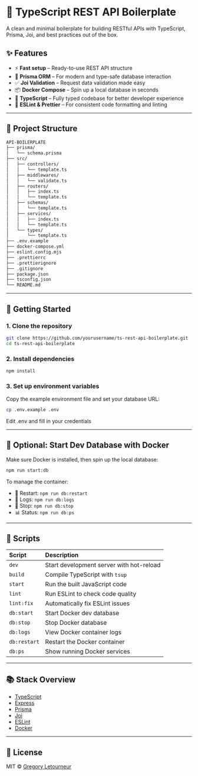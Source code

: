 # 🧱 TypeScript REST API Boilerplate

A clean and minimal boilerplate for building RESTful APIs with TypeScript, Prisma, Joi, and best practices out of the box.

## ✨ Features

- ⚡ **Fast setup** – Ready-to-use REST API structure
- 🧬 **Prisma ORM** – For modern and type-safe database interaction
- ✅ **Joi Validation** – Request data validation made easy
- 📦 **Docker Compose** – Spin up a local database in seconds
- 🎯 **TypeScript** – Fully typed codebase for better developer experience
- 🧹 **ESLint & Prettier** – For consistent code formatting and linting

---

## 📁 Project Structure

```bash
API-BOILERPLATE
├── prisma/
│   └── schema.prisma
├── src/
│   ├── controllers/
│   │   └── template.ts
│   ├── middlewares/
│   │   └── validate.ts
│   ├── routers/
│   │   ├── index.ts
│   │   └── template.ts
│   ├── schemas/
│   │   └── template.ts
│   ├── services/
│   │   ├── index.ts
│   │   └── template.ts
│   └── types/
│       └── template.ts
├── .env.example
├── docker-compose.yml
├── eslint.config.mjs
├── .prettierrc
├── .prettierignore
├── .gitignore
├── package.json
├── tsconfig.json
└── README.md
```

---

## 🚀 Getting Started

### 1. Clone the repository

```bash
git clone https://github.com/yourusername/ts-rest-api-boilerplate.git
cd ts-rest-api-boilerplate
```

### 2. Install dependencies

```bash
npm install
```

### 3. Set up environment variables

Copy the example environment file and set your database URL:

```bash
cp .env.example .env
```

Edit .env and fill in your credentials

---

## 🐳 Optional: Start Dev Database with Docker

Make sure Docker is installed, then spin up the local database:

```bash
npm run start:db
```

To manage the container:

- 🔄 Restart: `npm run db:restart`
- 📜 Logs: `npm run db:logs`
- 🛑 Stop: `npm run db:stop`
- 📊 Status: `npm run db:ps`

---

## 🔧 Scripts

| Script       | Description                              |
| :----------- | :--------------------------------------- |
| `dev`        | Start development server with hot-reload |
| `build`      | Compile TypeScript with `tsup`           |
| `start`      | Run the built JavaScript code            |
| `lint`       | Run ESLint to check code quality         |
| `lint:fix`   | Automatically fix ESLint issues          |
| `db:start`   | Start Docker dev database                |
| `db:stop`    | Stop Docker database                     |
| `db:logs`    | View Docker container logs               |
| `db:restart` | Restart the Docker container             |
| `db:ps`      | Show running Docker services             |

---

## 📚 Stack Overview

- [TypeScript](https://www.typescriptlang.org/)
- [Express](https://expressjs.com/)
- [Prisma](https://www.prisma.io/)
- [Joi](https://www.joi.dev/)
- [ESLint](https://eslint.org/)
- [Docker](https://docs.docker.com/get-started/get-docker/)

---

## 📝 License

MIT © [Gregory Letourneur](https://github.com/GregLtrnr)
